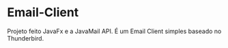 # Email-Client
Projeto feito JavaFx e a JavaMail API.
É um Email Client simples baseado no Thunderbird.
